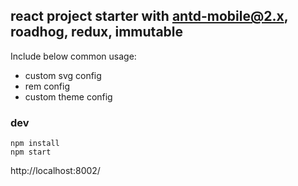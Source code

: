 ## react project starter with antd-mobile@2.x, roadhog, redux, immutable

Include below common usage:

- custom svg config
- rem config
- custom theme config

### dev

```
npm install
npm start
```

http://localhost:8002/

